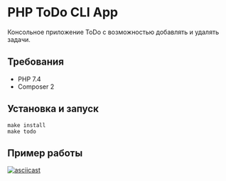 # PHP ToDo CLI App

Консольное приложение ToDo с возможностью добавлять и удалять задачи.

## Требования

* PHP 7.4
* Composer 2

## Установка и запуск

```
make install 
make todo
```

## Пример работы
[![asciicast](https://asciinema.org/a/454678.svg)](https://asciinema.org/a/454678)
